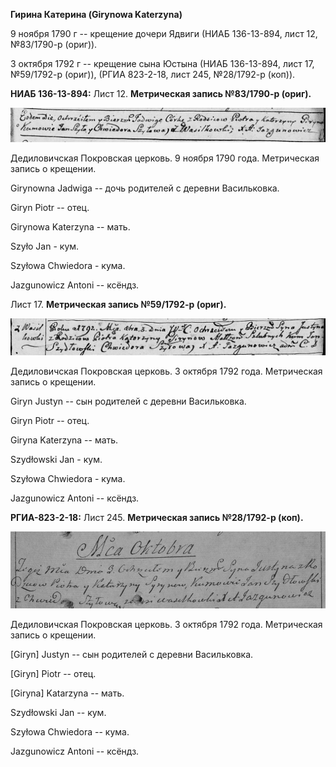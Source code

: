 **Гирина Катерина (Girynowa Katerzyna)**

9 ноября 1790 г -- крещение дочери Ядвиги (НИАБ 136-13-894, лист 12,
№83/1790-р (ориг)).

3 октября 1792 г -- крещение сына Юстына (НИАБ 136-13-894, лист 17,
№59/1792-р (ориг)), (РГИА 823-2-18, лист 245, №28/1792-р (коп)).

**НИАБ 136-13-894:** Лист 12. **Метрическая запись №83/1790-р (ориг).**

![](./media/dbd654157574add2fc4a3dd6f0b51e143ec7c7d7.png)

Дедиловичская Покровская церковь. 9 ноября 1790 года. Метрическая запись
о крещении.

Girynowna Jadwiga -- дочь родителей с деревни Васильковка.

Giryn Piotr -- отец.

Girynowa Katerzyna -- мать.

Szyło Jan - кум.

Szyłowa Chwiedora - кума.

Jazgunowicz Antoni -- ксёндз.

Лист 17. **Метрическая запись №59/1792-р (ориг).**

![](./media/f9a5ea85f2e603123dde1b2707a5cf7b2f8750df.png)

Дедиловичская Покровская церковь. 3 октября 1792 года. Метрическая
запись о крещении.

Giryn Justyn -- сын родителей с деревни Васильковка.

Giryn Piotr -- отец.

Giryna Katerzyna -- мать.

Szydłowski Jan - кум.

Szyłowa Chwiedora - кума.

Jazgunowicz Antoni -- ксёндз.

**РГИА-823-2-18:** Лист 245. **Метрическая запись №28/1792-р (коп).**

![](./media/66ab7efd4a6b99d744701afc83c6989d11904d9a.png)

Дедиловичская Покровская церковь. 3 октября 1792 года. Метрическая
запись о крещении.

\[Giryn\] Justyn -- сын родителей с деревни Васильковка.

\[Giryn\] Piotr -- отец.

\[Giryna\] Katarzyna -- мать.

Szydłowski Jan -- кум.

Szyłowa Chwiedora -- кума.

Jazgunowicz Antoni -- ксёндз.
